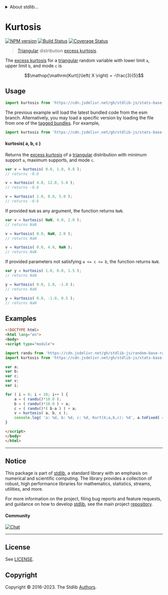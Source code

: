 <!--

@license Apache-2.0

Copyright (c) 2018 The Stdlib Authors.

Licensed under the Apache License, Version 2.0 (the "License");
you may not use this file except in compliance with the License.
You may obtain a copy of the License at

   http://www.apache.org/licenses/LICENSE-2.0

Unless required by applicable law or agreed to in writing, software
distributed under the License is distributed on an "AS IS" BASIS,
WITHOUT WARRANTIES OR CONDITIONS OF ANY KIND, either express or implied.
See the License for the specific language governing permissions and
limitations under the License.

-->


<details>
  <summary>
    About stdlib...
  </summary>
  <p>We believe in a future in which the web is a preferred environment for numerical computation. To help realize this future, we've built stdlib. stdlib is a standard library, with an emphasis on numerical and scientific computation, written in JavaScript (and C) for execution in browsers and in Node.js.</p>
  <p>The library is fully decomposable, being architected in such a way that you can swap out and mix and match APIs and functionality to cater to your exact preferences and use cases.</p>
  <p>When you use stdlib, you can be absolutely certain that you are using the most thorough, rigorous, well-written, studied, documented, tested, measured, and high-quality code out there.</p>
  <p>To join us in bringing numerical computing to the web, get started by checking us out on <a href="https://github.com/stdlib-js/stdlib">GitHub</a>, and please consider <a href="https://opencollective.com/stdlib">financially supporting stdlib</a>. We greatly appreciate your continued support!</p>
</details>

# Kurtosis

[![NPM version][npm-image]][npm-url] [![Build Status][test-image]][test-url] [![Coverage Status][coverage-image]][coverage-url] <!-- [![dependencies][dependencies-image]][dependencies-url] -->

> [Triangular][triangular-distribution] distribution [excess kurtosis][kurtosis].

<!-- Section to include introductory text. Make sure to keep an empty line after the intro `section` element and another before the `/section` close. -->

<section class="intro">

The [excess kurtosis][kurtosis] for a [triangular][triangular-distribution] random variable with lower limit `a`, upper limit `b`, and mode `c` is 

<!-- <equation class="equation" label="eq:triangular_kurtosis" align="center" raw="\operatorname{Kurt}\left( X \right) = -\frac{3}{5}" alt="Excess kurtosis for a triangular distribution."> -->

```math
\mathop{\mathrm{Kurt}}\left( X \right) = -\frac{3}{5}
```

<!-- <div class="equation" align="center" data-raw-text="\operatorname{Kurt}\left( X \right) = -\frac{3}{5}" data-equation="eq:triangular_kurtosis">
    <img src="https://cdn.jsdelivr.net/gh/stdlib-js/stdlib@556e0ebc42f54244079cecc91c0883bb6c442244/lib/node_modules/@stdlib/stats/base/dists/triangular/kurtosis/docs/img/equation_triangular_kurtosis.svg" alt="Excess kurtosis for a triangular distribution.">
    <br>
</div> -->

<!-- </equation> -->

</section>

<!-- /.intro -->

<!-- Package usage documentation. -->



<section class="usage">

## Usage

```javascript
import kurtosis from 'https://cdn.jsdelivr.net/gh/stdlib-js/stats-base-dists-triangular-kurtosis@esm/index.mjs';
```
The previous example will load the latest bundled code from the esm branch. Alternatively, you may load a specific version by loading the file from one of the [tagged bundles](https://github.com/stdlib-js/stats-base-dists-triangular-kurtosis/tags). For example,

```javascript
import kurtosis from 'https://cdn.jsdelivr.net/gh/stdlib-js/stats-base-dists-triangular-kurtosis@v0.1.0-esm/index.mjs';
```

#### kurtosis( a, b, c )

Returns the [excess kurtosis][kurtosis] of a [triangular][triangular-distribution] distribution with minimum support `a`, maximum support`b`, and mode `c`.

```javascript
var v = kurtosis( 0.0, 1.0, 0.8 );
// returns -0.6

v = kurtosis( 4.0, 12.0, 5.0 );
// returns -0.6

v = kurtosis( 2.0, 8.0, 5.0 );
// returns -0.6
```

If provided `NaN` as any argument, the function returns `NaN`.

```javascript
var v = kurtosis( NaN, 4.0, 2.0 );
// returns NaN

v = kurtosis( 0.0, NaN, 2.0 );
// returns NaN

v = kurtosis( 0.0, 4.0, NaN );
// returns NaN
```

If provided parameters not satisfying `a <= c <= b`, the function returns `NaN`.

```javascript
var y = kurtosis( 1.0, 0.0, 1.5 );
// returns NaN

y = kurtosis( 0.0, 1.0, -1.0 );
// returns NaN

y = kurtosis( 0.0, -1.0, 0.5 );
// returns NaN
```

</section>

<!-- /.usage -->

<!-- Package usage notes. Make sure to keep an empty line after the `section` element and another before the `/section` close. -->

<section class="notes">

</section>

<!-- /.notes -->

<!-- Package usage examples. -->

<section class="examples">

## Examples

<!-- eslint no-undef: "error" -->

```html
<!DOCTYPE html>
<html lang="en">
<body>
<script type="module">

import randu from 'https://cdn.jsdelivr.net/gh/stdlib-js/random-base-randu@esm/index.mjs';
import kurtosis from 'https://cdn.jsdelivr.net/gh/stdlib-js/stats-base-dists-triangular-kurtosis@esm/index.mjs';

var a;
var b;
var c;
var v;
var i;

for ( i = 0; i < 10; i++ ) {
    a = ( randu()*10.0 );
    b = ( randu()*10.0 ) + a;
    c = ( randu()*( b-a ) ) + a;
    v = kurtosis( a, b, c );
    console.log( 'a: %d, b: %d, c: %d, Kurt(X;a,b,c): %d', a.toFixed( 4 ), b.toFixed( 4 ), c.toFixed( 4 ), v.toFixed( 4 ) );
}

</script>
</body>
</html>
```

</section>

<!-- /.examples -->

<!-- Section to include cited references. If references are included, add a horizontal rule *before* the section. Make sure to keep an empty line after the `section` element and another before the `/section` close. -->

<section class="references">

</section>

<!-- /.references -->

<!-- Section for related `stdlib` packages. Do not manually edit this section, as it is automatically populated. -->

<section class="related">

</section>

<!-- /.related -->

<!-- Section for all links. Make sure to keep an empty line after the `section` element and another before the `/section` close. -->


<section class="main-repo" >

* * *

## Notice

This package is part of [stdlib][stdlib], a standard library with an emphasis on numerical and scientific computing. The library provides a collection of robust, high performance libraries for mathematics, statistics, streams, utilities, and more.

For more information on the project, filing bug reports and feature requests, and guidance on how to develop [stdlib][stdlib], see the main project [repository][stdlib].

#### Community

[![Chat][chat-image]][chat-url]

---

## License

See [LICENSE][stdlib-license].


## Copyright

Copyright &copy; 2016-2023. The Stdlib [Authors][stdlib-authors].

</section>

<!-- /.stdlib -->

<!-- Section for all links. Make sure to keep an empty line after the `section` element and another before the `/section` close. -->

<section class="links">

[npm-image]: http://img.shields.io/npm/v/@stdlib/stats-base-dists-triangular-kurtosis.svg
[npm-url]: https://npmjs.org/package/@stdlib/stats-base-dists-triangular-kurtosis

[test-image]: https://github.com/stdlib-js/stats-base-dists-triangular-kurtosis/actions/workflows/test.yml/badge.svg?branch=v0.1.0
[test-url]: https://github.com/stdlib-js/stats-base-dists-triangular-kurtosis/actions/workflows/test.yml?query=branch:v0.1.0

[coverage-image]: https://img.shields.io/codecov/c/github/stdlib-js/stats-base-dists-triangular-kurtosis/main.svg
[coverage-url]: https://codecov.io/github/stdlib-js/stats-base-dists-triangular-kurtosis?branch=main

<!--

[dependencies-image]: https://img.shields.io/david/stdlib-js/stats-base-dists-triangular-kurtosis.svg
[dependencies-url]: https://david-dm.org/stdlib-js/stats-base-dists-triangular-kurtosis/main

-->

[chat-image]: https://img.shields.io/gitter/room/stdlib-js/stdlib.svg
[chat-url]: https://app.gitter.im/#/room/#stdlib-js_stdlib:gitter.im

[stdlib]: https://github.com/stdlib-js/stdlib

[stdlib-authors]: https://github.com/stdlib-js/stdlib/graphs/contributors

[umd]: https://github.com/umdjs/umd
[es-module]: https://developer.mozilla.org/en-US/docs/Web/JavaScript/Guide/Modules

[deno-url]: https://github.com/stdlib-js/stats-base-dists-triangular-kurtosis/tree/deno
[umd-url]: https://github.com/stdlib-js/stats-base-dists-triangular-kurtosis/tree/umd
[esm-url]: https://github.com/stdlib-js/stats-base-dists-triangular-kurtosis/tree/esm
[branches-url]: https://github.com/stdlib-js/stats-base-dists-triangular-kurtosis/blob/main/branches.md

[stdlib-license]: https://raw.githubusercontent.com/stdlib-js/stats-base-dists-triangular-kurtosis/main/LICENSE

[triangular-distribution]: https://en.wikipedia.org/wiki/Triangular_distribution

[kurtosis]: https://en.wikipedia.org/wiki/Kurtosis

</section>

<!-- /.links -->
